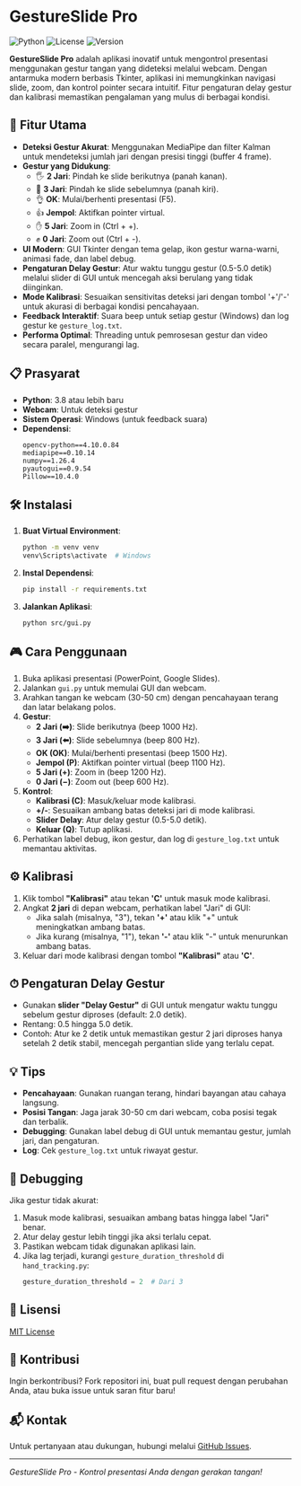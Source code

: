 # GestureSlide Pro

![Python](https://img.shields.io/badge/Python-3.8+-blue)
![License](https://img.shields.io/badge/License-MIT-green)
![Version](https://img.shields.io/badge/Version-1.0.0-orange)

**GestureSlide Pro** adalah aplikasi inovatif untuk mengontrol presentasi menggunakan gestur tangan yang dideteksi melalui webcam. Dengan antarmuka modern berbasis Tkinter, aplikasi ini memungkinkan navigasi slide, zoom, dan kontrol pointer secara intuitif. Fitur pengaturan delay gestur dan kalibrasi memastikan pengalaman yang mulus di berbagai kondisi.

## 🚀 Fitur Utama
- **Deteksi Gestur Akurat**: Menggunakan MediaPipe dan filter Kalman untuk mendeteksi jumlah jari dengan presisi tinggi (buffer 4 frame).
- **Gestur yang Didukung**:
  - 🖐 **2 Jari**: Pindah ke slide berikutnya (panah kanan).
  - 🖖 **3 Jari**: Pindah ke slide sebelumnya (panah kiri).
  - 👌 **OK**: Mulai/berhenti presentasi (F5).
  - 👍 **Jempol**: Aktifkan pointer virtual.
  - ✋ **5 Jari**: Zoom in (Ctrl + +).
  - ✊ **0 Jari**: Zoom out (Ctrl + -).
- **UI Modern**: GUI Tkinter dengan tema gelap, ikon gestur warna-warni, animasi fade, dan label debug.
- **Pengaturan Delay Gestur**: Atur waktu tunggu gestur (0.5-5.0 detik) melalui slider di GUI untuk mencegah aksi berulang yang tidak diinginkan.
- **Mode Kalibrasi**: Sesuaikan sensitivitas deteksi jari dengan tombol '+'/'-' untuk akurasi di berbagai kondisi pencahayaan.
- **Feedback Interaktif**: Suara beep untuk setiap gestur (Windows) dan log gestur ke `gesture_log.txt`.
- **Performa Optimal**: Threading untuk pemrosesan gestur dan video secara paralel, mengurangi lag.

## 📋 Prasyarat
- **Python**: 3.8 atau lebih baru
- **Webcam**: Untuk deteksi gestur
- **Sistem Operasi**: Windows (untuk feedback suara)
- **Dependensi**:
  ```
  opencv-python==4.10.0.84
  mediapipe==0.10.14
  numpy==1.26.4
  pyautogui==0.9.54
  Pillow==10.4.0
  ```

## 🛠 Instalasi
1. **Buat Virtual Environment**:
   ```bash
   python -m venv venv
   venv\Scripts\activate  # Windows
   ```
2. **Instal Dependensi**:
   ```bash
   pip install -r requirements.txt
   ```
3. **Jalankan Aplikasi**:
   ```bash
   python src/gui.py
   ```

## 🎮 Cara Penggunaan
1. Buka aplikasi presentasi (PowerPoint, Google Slides).
2. Jalankan `gui.py` untuk memulai GUI dan webcam.
3. Arahkan tangan ke webcam (30-50 cm) dengan pencahayaan terang dan latar belakang polos.
4. **Gestur**:
   - **2 Jari (➡️)**: Slide berikutnya (beep 1000 Hz).
   - **3 Jari (⬅️)**: Slide sebelumnya (beep 800 Hz).
   - **OK (OK)**: Mulai/berhenti presentasi (beep 1500 Hz).
   - **Jempol (P)**: Aktifkan pointer virtual (beep 1100 Hz).
   - **5 Jari (+)**: Zoom in (beep 1200 Hz).
   - **0 Jari (−)**: Zoom out (beep 600 Hz).
5. **Kontrol**:
   - **Kalibrasi (C)**: Masuk/keluar mode kalibrasi.
   - **+/-**: Sesuaikan ambang batas deteksi jari di mode kalibrasi.
   - **Slider Delay**: Atur delay gestur (0.5-5.0 detik).
   - **Keluar (Q)**: Tutup aplikasi.
6. Perhatikan label debug, ikon gestur, dan log di `gesture_log.txt` untuk memantau aktivitas.

## ⚙️ Kalibrasi
1. Klik tombol **"Kalibrasi"** atau tekan **'C'** untuk masuk mode kalibrasi.
2. Angkat **2 jari** di depan webcam, perhatikan label "Jari" di GUI:
   - Jika salah (misalnya, "3"), tekan **'+'** atau klik "+" untuk meningkatkan ambang batas.
   - Jika kurang (misalnya, "1"), tekan **'-'** atau klik "-" untuk menurunkan ambang batas.
3. Keluar dari mode kalibrasi dengan tombol **"Kalibrasi"** atau **'C'**.

## ⏱ Pengaturan Delay Gestur
- Gunakan **slider "Delay Gestur"** di GUI untuk mengatur waktu tunggu sebelum gestur diproses (default: 2.0 detik).
- Rentang: 0.5 hingga 5.0 detik.
- Contoh: Atur ke 2 detik untuk memastikan gestur 2 jari diproses hanya setelah 2 detik stabil, mencegah pergantian slide yang terlalu cepat.

## 💡 Tips
- **Pencahayaan**: Gunakan ruangan terang, hindari bayangan atau cahaya langsung.
- **Posisi Tangan**: Jaga jarak 30-50 cm dari webcam, coba posisi tegak dan terbalik.
- **Debugging**: Gunakan label debug di GUI untuk memantau gestur, jumlah jari, dan pengaturan.
- **Log**: Cek `gesture_log.txt` untuk riwayat gestur.

## 🐛 Debugging
Jika gestur tidak akurat:
1. Masuk mode kalibrasi, sesuaikan ambang batas hingga label "Jari" benar.
2. Atur delay gestur lebih tinggi jika aksi terlalu cepat.
3. Pastikan webcam tidak digunakan aplikasi lain.
4. Jika lag terjadi, kurangi `gesture_duration_threshold` di `hand_tracking.py`:
   ```python
   gesture_duration_threshold = 2  # Dari 3
   ```

## 📄 Lisensi
[MIT License](LICENSE)

## 🤝 Kontribusi
Ingin berkontribusi? Fork repositori ini, buat pull request dengan perubahan Anda, atau buka issue untuk saran fitur baru!

## 📬 Kontak
Untuk pertanyaan atau dukungan, hubungi melalui [GitHub Issues](https://github.com/your-repo/gestureslide-pro/issues).

---
*GestureSlide Pro - Kontrol presentasi Anda dengan gerakan tangan!*